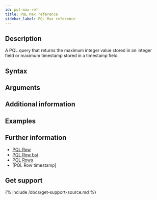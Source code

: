```yaml
---
id: pql-max-ref
title: PQL Max reference
sidebar_label: PQL Max reference
---
```



## Description

A PQL query that returns the maximum integer value stored in an integer field or maximum timestamp stored in a timestamp field.

## Syntax


## Arguments


## Additional information


## Examples


## Further information

* [PQL Row]()
* [PQL Row bsi]()
* [PQL Rows]()
* [PQL Row timestamp]

## Get support

{% include /docs/get-support-source.md %}
